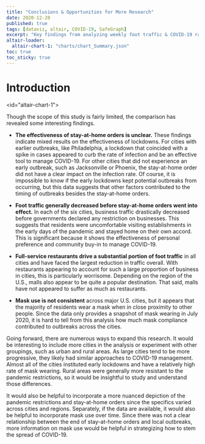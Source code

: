 ```yaml
---
title: "Conclusions & Opportunities for More Research"
date: 2020-12-20
published: true
tags: [dataviz, altair, COVID-19, SafeGraph]
excerpt: "Key findings from analyzing weekly foot traffic & COVID-19 rates"
altair-loader:
  altair-chart-1: "charts/chart_Summary.json"
toc: true
toc_sticky: true
---
```


# Introduction

<id="altair-chart-1"></div>

Though the scope of this study is fairly limited, the comparison has revealed some interesting findings.

* **The effectiveness of stay-at-home orders is unclear.** These findings indicate mixed results on the effectiveness of lockdowns. For cities with earlier outbreaks, like Philadelphia, a lockdown that coincided with a spike in cases appeared to curb the rate of infection and be an effective tool to manage COVID-19. For other cities that did not experience an early outbreak, such as Jacksonville or Phoenix, the stay-at-home order did not have a clear impact on the infection rate. Of course, it is impossible to know if the early lockdowns kept potential outbreaks from occurring, but this data suggests that other factors contributed to the timing of outbreaks besides the stay-at-home orders. 

* **Foot traffic generally decreased before stay-at-home orders went into effect.** In each of the six cities, business traffic drastically decreased before governments declared any restriction on businesses. This suggests that residents were uncomfortable visiting establishments in the early days of the pandemic and stayed home on their own accord. This is significant because it shows the effectiveness of personal preference and community buy-in to manage COVID-19. 

* **Full-service restaurants drive a substantial portion of foot traffic** in all cities and have faced the largest reduction in traffic overall. With restaurants appearing to account for such a large proportion of business in cities, this is particularly worrisome. Depending on the region of the U.S., malls also appear to be quite a popular destination. That said, malls have not appeared to suffer as much as restaurants.

* **Mask use is not consistent** across major U.S. cities, but it appears that the majority of residents wear a mask when in close proximity to other people. Since the data only provides a snapshot of mask wearing in July 2020, it is hard to tell from this analysis how much mask compliance contributed to outbreaks across the cities.

Going forward, there are numerous ways to expand this research. It would be interesting to include more cities in the analysis or experiment with other groupings, such as urban and rural areas. As large cities tend to be more progressive, they likely had similar approaches to COVID-19 management. Almost all of the cities instituted early lockdowns and have a relatively high rate of mask wearing. Rural areas were generally more resistant to the pandemic restrictions, so it would be insightful to study and understand those differences.  

It would also be helpful to incorporate a more nuanced depiction of the pandemic restrictions and stay-at-home orders since the specifics varied across cities and regions. Separately, if the data are available, it would also be helpful to incorporate mask use over time. Since there was not a clear relationship between the end of stay-at-home orders and local outbreaks, more information on mask use would be helpful in strategizing how to stem the spread of COVID-19.


